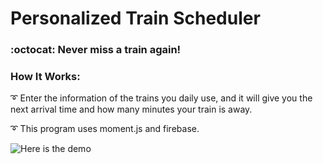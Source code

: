 # Personalized Train Scheduler
### :octocat: Never miss a train again! 

### How It Works:

:curly_loop: Enter the information of the trains you daily use, and it will give you the next arrival time and how many minutes your train is away. 

:curly_loop: This program uses moment.js and firebase.

![Here is the demo](assets/images/train-scheduler.gif)

